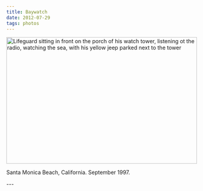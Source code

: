 ```yaml
---
title: Baywatch
date: 2012-07-29
tags: photos
---
```

<p><img src="/assets/images/baywatch.jpg" alt="Lifeguard sitting in front on the porch of his watch tower, listening ot the radio, watching the sea, with his yellow jeep parked next to the tower" width="500" height="333" /></p>
<p>Santa Monica Beach, California. September 1997.</p>
---
